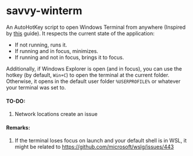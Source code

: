 # savvy-winterm

An AutoHotKey script to open Windows Terminal from anywhere (Inspired by [this](https://blog.danskingdom.com/Bring-up-the-Windows-Terminal-in-a-keystroke/) guide). It respects the current state of the application:
 - If not running, runs it.
 - If running and in focus, minimizes.
 - If running and not in focus, brings it to focus.

Additionally, if Windows Explorer is open (and in focus), you can use the hotkey (by default, `Win+C`) to open the terminal at the current folder. Otherwise, it opens in the default user folder `%USERPROFILE%` or whatever your terminal was set to.

#### TO-DO:
1. Network locations create an issue
#### Remarks:
1. If the terminal loses focus on launch and your default shell is in WSL, it might be related to <https://github.com/microsoft/wslg/issues/443>